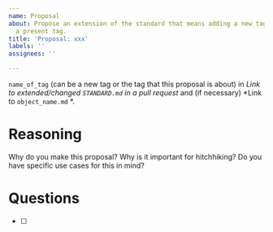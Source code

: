 ```yaml
---
name: Proposal
about: Propose an extension of the standard that means adding a new tag or extending
  a present tag.
title: 'Proposal: xxx'
labels: ''
assignees: ''

---
```


`name_of_tag` (can be a new tag or the tag that this proposal is about) in *Link to extended/changed `STANDARD.md` in a pull request* and (if necessary) *Link to  `object_name.md` *.

# Reasoning

Why do you make this proposal? Why is it important for hitchhiking? Do you have specific use cases for this in mind?


# Questions

- [ ]
